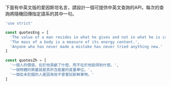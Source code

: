 下面有中英文版的愛因斯坦名言，請設計一個可提供中英文查詢的API，每次的查詢將隨機回傳指定語系的其中一句。

```js
'use strict'

const quotesEng = [
  'The value of a man resides in what he gives and not in what he is capable of receiving.',
  'The mass of a body is a measure of its energy content.',
  'Anyone who has never made a mistake has never tried anything new.'
]

const quotesZh = [
  '一個人的價值，在於他貢獻了什麼，而不在於他能得到什麼。',
  '一個物體的質量就是其所含能量的度量單位。',
  '一個從未犯錯的人是因為他不曾嘗試新鮮事物。'
]
```
